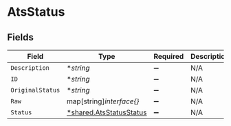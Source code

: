 # AtsStatus


## Fields

| Field                                                                    | Type                                                                     | Required                                                                 | Description                                                              |
| ------------------------------------------------------------------------ | ------------------------------------------------------------------------ | ------------------------------------------------------------------------ | ------------------------------------------------------------------------ |
| `Description`                                                            | **string*                                                                | :heavy_minus_sign:                                                       | N/A                                                                      |
| `ID`                                                                     | **string*                                                                | :heavy_minus_sign:                                                       | N/A                                                                      |
| `OriginalStatus`                                                         | **string*                                                                | :heavy_minus_sign:                                                       | N/A                                                                      |
| `Raw`                                                                    | map[string]*interface{}*                                                 | :heavy_minus_sign:                                                       | N/A                                                                      |
| `Status`                                                                 | [*shared.AtsStatusStatus](../../../pkg/models/shared/atsstatusstatus.md) | :heavy_minus_sign:                                                       | N/A                                                                      |